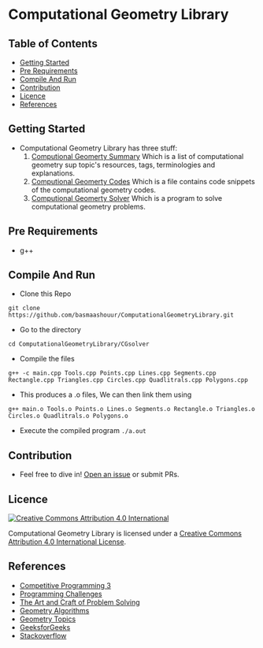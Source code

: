 # Computational Geometry Library 

## Table of Contents
- [Getting Started](#getting-started)
- [Pre Requirements](#pre-requirements)
- [Compile And Run](#compile-and-run)
- [Contribution](#contribution)
- [Licence](#licence)
- [References](#references)

## Getting Started
- Computational Geometry Library has three stuff:
  1. [Computional Geomerty Summary](https://github.com/basmaashouur/ComputationalGeometryLibrary/blob/master/CGsummary.md) Which is a list of computational geometry sup topic's resources, tags, terminologies and explanations.
  2. [Computional Geomerty Codes](https://github.com/basmaashouur/ComputationalGeometryLibrary/blob/master/CGcodes.md) Which is a file contains code snippets of the computational geometry codes.
  3. [Computional Geomerty Solver](https://github.com/basmaashouur/ComputationalGeometryLibrary/tree/master/CGsolver) Which is a program to solve computational geometry problems.


## Pre Requirements
- g++

## Compile And Run
- Clone this Repo 
```console
git clone https://github.com/basmaashouur/ComputationalGeometryLibrary.git
```
- Go to the directory 
```console
cd ComputationalGeometryLibrary/CGsolver
```
- Compile the files 
```console
g++ -c main.cpp Tools.cpp Points.cpp Lines.cpp Segments.cpp Rectangle.cpp Triangles.cpp Circles.cpp Quadlitrals.cpp Polygons.cpp
```
- This produces a .o files, We can then link them using
```console
g++ main.o Tools.o Points.o Lines.o Segments.o Rectangle.o Triangles.o Circles.o Quadlitrals.o Polygons.o
```
- Execute the compiled program `./a.out`


## Contribution
- Feel free to dive in! [Open an issue](https://github.com/basmaashouur/ComputationalGeometrySolver/issues/new) or submit PRs.

## Licence

[![Creative Commons Attribution 4.0 International](https://i.creativecommons.org/l/by/4.0/88x31.png)](https://creativecommons.org/licenses/by/4.0/)

Computational Geometry Library is licensed under a [Creative Commons Attribution 4.0 International License](https://creativecommons.org/licenses/by/4.0/).

## References
- [Competitive Programming 3](https://cpbook.net/#CP3details)
- [Programming Challenges](https://www.amazon.com/Programming-Challenges-Contest-Training-Computer/dp/0387001638)
- [The Art and Craft of Problem Solving](https://www.amazon.com/Art-Craft-Problem-Solving/dp/0471789011The) 
- [Geometry Algorithms](http://geomalgorithms.com/index.html)
- [Geometry Topics](https://en.wikipedia.org/wiki/List_of_geometry_topics)
- [GeeksforGeeks](https://www.geeksforgeeks.org/geometric-algorithms/)
- [Stackoverflow](https://stackoverflow.com/) 

